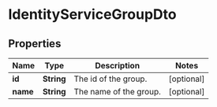 

# IdentityServiceGroupDto

## Properties

Name | Type | Description | Notes
------------ | ------------- | ------------- | -------------
**id** | **String** | The id of the group. |  [optional]
**name** | **String** | The name of the group. |  [optional]



